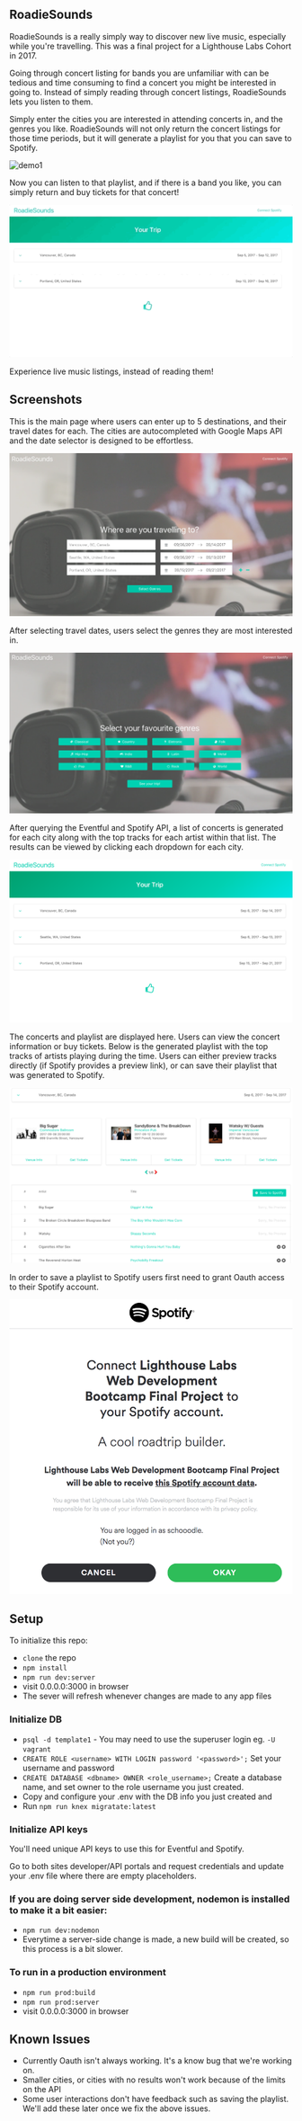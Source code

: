 ## RoadieSounds

RoadieSounds is a really simply way to discover new live music, especially while you're travelling. This was a final project for a Lighthouse Labs Cohort in 2017. 

Going through concert listing for bands you are unfamiliar with can be tedious and time consuming to find a concert you might be interested in going to. Instead of simply reading through concert listings, RoadieSounds lets you listen to them. 

Simply enter the cities you are interested in attending concerts in, and the genres you like. RoadieSounds will not only return the concert listings for those time periods, but it will generate a playlist for you that you can save to Spotify. 

![demo1](https://github.com/dennyhollick/localplaylist/blob/master/docs/RoadyDemo1.gif)

Now you can listen to that playlist, and if there is a band you like, you can simply return and buy tickets for that concert!

![demo2](https://github.com/dennyhollick/localplaylist/blob/master/docs/RoadyDemo2.gif)

Experience live music listings, instead of reading them!

## Screenshots

This is the main page where users can enter up to 5 destinations, and their travel dates for each. The cities are autocompleted with Google Maps API and the date selector is designed to be effortless.

![mainpage](https://github.com/dennyhollick/localplaylist/blob/master/docs/Roadie1.png)

After selecting travel dates, users select the genres they are most interested in.

![genreselect](https://github.com/dennyhollick/localplaylist/blob/master/docs/Roadie2.png)

After querying the Eventful and Spotify API, a list of concerts is generated for each city along with the top tracks for each artist within that list. The results can be viewed by clicking each dropdown for each city.

![results](https://github.com/dennyhollick/localplaylist/blob/master/docs/Roadie3.png)

The concerts and playlist are displayed here. Users can view the concert information or buy tickets. Below is the generated playlist with the top tracks of artists playing during the time. Users can either preview tracks directly (if Spotify provides a preview link), or can save their playlist that was generated to Spotify.

![playlist](https://github.com/dennyhollick/localplaylist/blob/master/docs/Roadie4.png)

In order to save a playlist to Spotify users first need to grant Oauth access to their Spotify account. 

![oauth](https://github.com/dennyhollick/localplaylist/blob/master/docs/Roadie5.png)

## Setup

To initialize this repo:

- `clone` the repo
- `npm install`
- `npm run dev:server`
- visit 0.0.0.0:3000 in browser
- The sever will refresh whenever changes are made to any app files

### Initialize DB

- `psql -d template1` - You may need to use the superuser login eg. `-U vagrant`
- `CREATE ROLE <username> WITH LOGIN password '<password>';` Set your username and password
- `CREATE DATABASE <dbname> OWNER <role_username>;` Create a database name, and set owner to the role username you just created.
- Copy and configure your .env with the DB info you just created and
- Run `npm run knex migratate:latest`

### Initialize API keys

You'll need unique API keys to use this for Eventful and Spotify. 

Go to both sites developer/API portals and request credentials and update your .env file where there are empty placeholders. 


### If you are doing server side development, nodemon is installed to make it a bit easier:

- `npm run dev:nodemon`
- Everytime a server-side change is made, a new build will be created, so this process is a bit slower.

### To run in a production environment

- `npm run prod:build`
- `npm run prod:server`
- visit 0.0.0.0:3000 in browser

## Known Issues

- Currently Oauth isn't always working. It's a know bug that we're working on. 
- Smaller cities, or cities with no results won't work because of the limits on the API
- Some user interactions don't have feedback such as saving the playlist. We'll add these later once we fix the above issues.